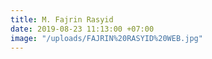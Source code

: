 ```yaml
---
title: M. Fajrin Rasyid
date: 2019-08-23 11:13:00 +07:00
image: "/uploads/FAJRIN%20RASYID%20WEB.jpg"
---
```


